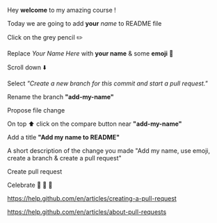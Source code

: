 Hey **welcome** to my amazing course !

Today we are going to add **your** _name_ to README file

Click on the grey pencil :pencil2:

Replace _Your Name Here_ with **your name** & some **emoji** :elephant:

Scroll down :arrow_down:

Select _"Create a new branch for this commit and start a pull request."_

Rename the branch **"add-my-name"**

Propose file change

On top :arrow_up: click on the compare button near **"add-my-name"**

Add a title **"Add my name to README"**

A short description of the change you made "Add my name, use emoji, create a branch & create a pull request"

Create pull request

Celebrate :tada: :confetti_ball: :balloon:


https://help.github.com/en/articles/creating-a-pull-request

https://help.github.com/en/articles/about-pull-requests
